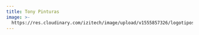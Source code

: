 ```yaml
---
title: Tony Pinturas
image: >-
  https://res.cloudinary.com/izitech/image/upload/v1555857326/logotipos/tonypinturas.png
---
```


